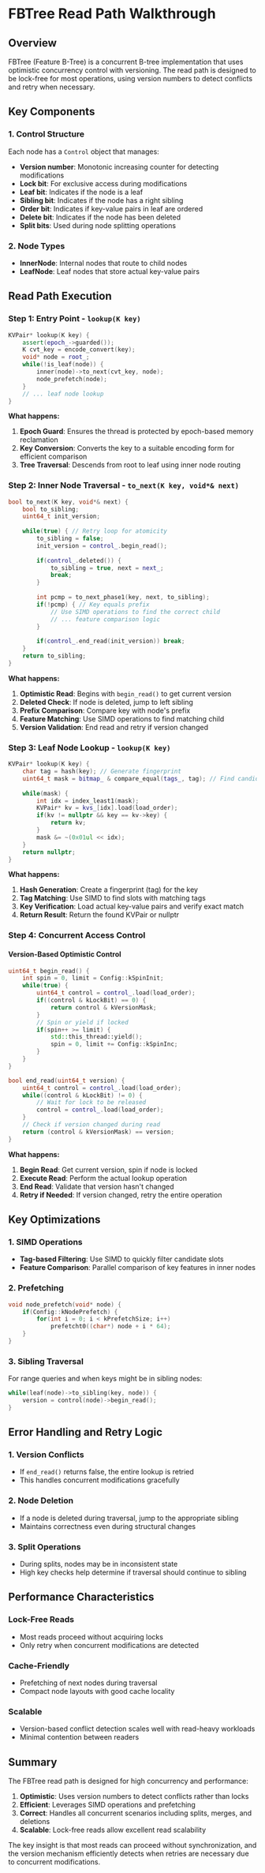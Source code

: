 # FBTree Read Path Walkthrough

## Overview

FBTree (Feature B-Tree) is a concurrent B-tree implementation that uses optimistic concurrency control with versioning. The read path is designed to be lock-free for most operations, using version numbers to detect conflicts and retry when necessary.

## Key Components

### 1. Control Structure
Each node has a `Control` object that manages:
- **Version number**: Monotonic increasing counter for detecting modifications
- **Lock bit**: For exclusive access during modifications
- **Leaf bit**: Indicates if the node is a leaf
- **Sibling bit**: Indicates if the node has a right sibling
- **Order bit**: Indicates if key-value pairs in leaf are ordered
- **Delete bit**: Indicates if the node has been deleted
- **Split bits**: Used during node splitting operations

### 2. Node Types
- **InnerNode**: Internal nodes that route to child nodes
- **LeafNode**: Leaf nodes that store actual key-value pairs

## Read Path Execution

### Step 1: Entry Point - `lookup(K key)`

```cpp
KVPair* lookup(K key) {
    assert(epoch_->guarded());
    K cvt_key = encode_convert(key);
    void* node = root_;
    while(!is_leaf(node)) {
        inner(node)->to_next(cvt_key, node);
        node_prefetch(node);
    }
    // ... leaf node lookup
}
```

**What happens:**
1. **Epoch Guard**: Ensures the thread is protected by epoch-based memory reclamation
2. **Key Conversion**: Converts the key to a suitable encoding form for efficient comparison
3. **Tree Traversal**: Descends from root to leaf using inner node routing

### Step 2: Inner Node Traversal - `to_next(K key, void*& next)`

```cpp
bool to_next(K key, void*& next) {
    bool to_sibling;
    uint64_t init_version;
    
    while(true) { // Retry loop for atomicity
        to_sibling = false;
        init_version = control_.begin_read();
        
        if(control_.deleted()) {
            to_sibling = true, next = next_;
            break;
        }
        
        int pcmp = to_next_phase1(key, next, to_sibling);
        if(!pcmp) { // Key equals prefix
            // Use SIMD operations to find the correct child
            // ... feature comparison logic
        }
        
        if(control_.end_read(init_version)) break;
    }
    return to_sibling;
}
```

**What happens:**
1. **Optimistic Read**: Begins with `begin_read()` to get current version
2. **Deleted Check**: If node is deleted, jump to left sibling
3. **Prefix Comparison**: Compare key with node's prefix
4. **Feature Matching**: Use SIMD operations to find matching child
5. **Version Validation**: End read and retry if version changed

### Step 3: Leaf Node Lookup - `lookup(K key)`

```cpp
KVPair* lookup(K key) {
    char tag = hash(key); // Generate fingerprint
    uint64_t mask = bitmap_ & compare_equal(tags_, tag); // Find candidates
    
    while(mask) {
        int idx = index_least1(mask);
        KVPair* kv = kvs_[idx].load(load_order);
        if(kv != nullptr && key == kv->key) {
            return kv;
        }
        mask &= ~(0x01ul << idx);
    }
    return nullptr;
}
```

**What happens:**
1. **Hash Generation**: Create a fingerprint (tag) for the key
2. **Tag Matching**: Use SIMD to find slots with matching tags
3. **Key Verification**: Load actual key-value pairs and verify exact match
4. **Return Result**: Return the found KVPair or nullptr

### Step 4: Concurrent Access Control

#### Version-Based Optimistic Control

```cpp
uint64_t begin_read() {
    int spin = 0, limit = Config::kSpinInit;
    while(true) {
        uint64_t control = control_.load(load_order);
        if((control & kLockBit) == 0) {
            return control & kVersionMask;
        }
        // Spin or yield if locked
        if(spin++ >= limit) {
            std::this_thread::yield();
            spin = 0, limit += Config::kSpinInc;
        }
    }
}

bool end_read(uint64_t version) {
    uint64_t control = control_.load(load_order);
    while((control & kLockBit) != 0) {
        // Wait for lock to be released
        control = control_.load(load_order);
    }
    // Check if version changed during read
    return (control & kVersionMask) == version;
}
```

**What happens:**
1. **Begin Read**: Get current version, spin if node is locked
2. **Execute Read**: Perform the actual lookup operation
3. **End Read**: Validate that version hasn't changed
4. **Retry if Needed**: If version changed, retry the entire operation

## Key Optimizations

### 1. SIMD Operations
- **Tag-based Filtering**: Use SIMD to quickly filter candidate slots
- **Feature Comparison**: Parallel comparison of key features in inner nodes

### 2. Prefetching
```cpp
void node_prefetch(void* node) {
    if(Config::kNodePrefetch) {
        for(int i = 0; i < kPrefetchSize; i++)
            prefetcht0((char*) node + i * 64);
    }
}
```

### 3. Sibling Traversal
For range queries and when keys might be in sibling nodes:
```cpp
while(leaf(node)->to_sibling(key, node)) {
    version = control(node)->begin_read();
}
```

## Error Handling and Retry Logic

### 1. Version Conflicts
- If `end_read()` returns false, the entire lookup is retried
- This handles concurrent modifications gracefully

### 2. Node Deletion
- If a node is deleted during traversal, jump to the appropriate sibling
- Maintains correctness even during structural changes

### 3. Split Operations
- During splits, nodes may be in inconsistent state
- High key checks help determine if traversal should continue to sibling

## Performance Characteristics

### Lock-Free Reads
- Most reads proceed without acquiring locks
- Only retry when concurrent modifications are detected

### Cache-Friendly
- Prefetching of next nodes during traversal
- Compact node layouts with good cache locality

### Scalable
- Version-based conflict detection scales well with read-heavy workloads
- Minimal contention between readers

## Summary

The FBTree read path is designed for high concurrency and performance:

1. **Optimistic**: Uses version numbers to detect conflicts rather than locks
2. **Efficient**: Leverages SIMD operations and prefetching
3. **Correct**: Handles all concurrent scenarios including splits, merges, and deletions
4. **Scalable**: Lock-free reads allow excellent read scalability

The key insight is that most reads can proceed without synchronization, and the version mechanism efficiently detects when retries are necessary due to concurrent modifications. 